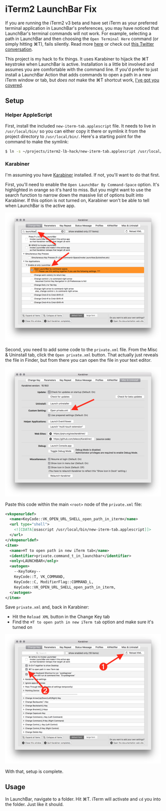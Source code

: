 # iTerm2 LaunchBar Fix

If you are running the iTerm2 v3 beta and have set iTerm as your preferred terminal application in LaunchBar's preferences, you may have noticed that LaunchBar's terminal commands will not work. For example, selecting a path in LaunchBar and then choosing the `Open Terminal Here` command (or simply hitting ⌘T), fails silently. Read more [here](https://gitlab.com/gnachman/iterm2/issues/4447) or check out [this Twitter conversation](https://twitter.com/launchbar/status/620975715278790657).

This project is my hack to fix things. It uses Karabiner to hijack the ⌘T keystroke when LaunchBar is active. Installation is a little bit involved and assumes you are comfortable with the command line. If you'd prefer to just install a LaunchBar Action that adds commands to open a path in a new iTerm window or tab, but *does not* make the ⌘T shortcut work, [I've got you covered](https://github.com/eirkeirkeirk/iterm-launchbar-actions).

## Setup

### Helper AppleScript

First, install the included `new-iterm-tab.applescript` file. It needs to live in `/usr/local/bin/` so you can either copy it there or symlink it from the project directory to `/usr/local/bin/`. Here's a starting point for the command to make the symlink:

```bash
$ ln -s ~/projects/iterm2-lb-hack/new-iterm-tab.applescript /usr/local/bin
```

### Karabiner

I'm assuming you have [Karabiner](https://pqrs.org/osx/karabiner/) installed. If not, you'll want to do that first.

First, you'll need to enable the `Open LaunchBar By Command-Space` option. It's highlighted in orange so it's hard to miss. But you might want to use the search function to narrow down the massive list of options built into Karabiner. If this option is not turned on, Karabiner won't be able to tell when LaunchBar is the active app.

![](./screenshots/karabiner-lb.png)

Second, you need to add some code to the `private.xml` file. From the Misc & Uninstall tab, click the `Open private.xml` button. That actually just reveals the file in Finder, but from there you can open the file in your text editor.

![](./screenshots/karabiner-open-private.png)

Paste this code within the main `<root>` node of the `private.xml` file:

```xml
<vkopenurldef>
  <name>KeyCode::VK_OPEN_URL_SHELL_open_path_in_iterm</name>
  <url type="shell">
    <![CDATA[osascript /usr/local/bin/new-iterm-tab.applescript]]>
  </url>
</vkopenurldef>
<item>
  <name>⌘T to open path in new iTerm tab</name>
  <identifier>private.command_t_in_launchbar</identifier>
  <only>LAUNCHBAR</only>
  <autogen>
    --KeyToKey--
    KeyCode::T, VK_COMMAND,
    KeyCode::C, ModifierFlag::COMMAND_L,
    KeyCode::VK_OPEN_URL_SHELL_open_path_in_iterm,
  </autogen>
</item>
```

Save `private.xml` and, back in Karabiner:

- Hit the `Reload XML` button in the Change Key tab
- Find the `⌘T to open path in new iTerm tab` option and make sure it's turned on

![](./screenshots/karabiner-reload-turn-on.png)

With that, setup is complete.

## Usage

In LaunchBar, navigate to a folder. Hit ⌘T. iTerm will activate and `cd` you into the folder. Just like it should.
